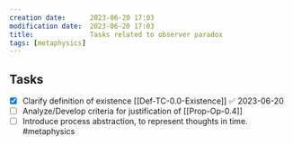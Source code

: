 ```yaml
---
creation date:		2023-06-20 17:03
modification date:	2023-06-20 17:03
title: 				Tasks related to observer paradox
tags: [metaphysics]
---
```

## Tasks
- [x] Clarify definition of existence [[Def-TC-0.0-Existence]] ✅ 2023-06-20
- [ ] Analyze/Develop criteria for justification of [[Prop-Op-0.4]] 
- [ ] Introduce process abstraction, to represent thoughts in time. #metaphysics 